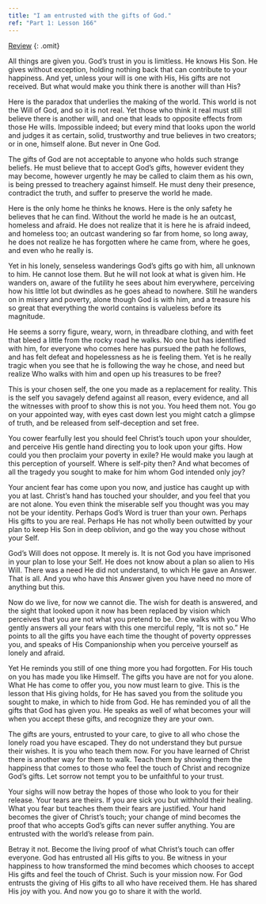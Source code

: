 ```yaml
---
title: "I am entrusted with the gifts of God."
ref: "Part 1: Lesson 166"
---
```


<a class="hide-review" href="/acim/workbook/l178/#l166">Review</a>
{: .omit}

All things are given you. God’s trust in you is limitless. He knows His
Son. He gives without exception, holding nothing back that can
contribute to your happiness. And yet, unless your will is one with His,
His gifts are not received. But what would make you think there is
another will than His?

Here is the paradox that underlies the making of the world. This world is
not the Will of God, and so it is not real. Yet those who think it real
must still believe there is another will, and one that leads to opposite
effects from those He wills. Impossible indeed; but every mind that
looks upon the world and judges it as certain, solid, trustworthy and
true believes in two creators; or in one, himself alone. But never in
One God.

The gifts of God are not acceptable to anyone who holds such strange
beliefs. He must believe that to accept God’s gifts, however evident
they may become, however urgently he may be called to claim them as his
own, is being pressed to treachery against himself. He must deny their
presence, contradict the truth, and suffer to preserve the world he
made.

Here is the only home he thinks he knows. Here is the only safety he
believes that he can find. Without the world he made is he an outcast,
homeless and afraid. He does not realize that it is here he is afraid
indeed, and homeless too; an outcast wandering so far from home, so long
away, he does not realize he has forgotten where he came from, where he
goes, and even who he really is.

Yet in his lonely, senseless wanderings God’s gifts go with him, all
unknown to him. He cannot lose them. But he will not look at what is
given him. He wanders on, aware of the futility he sees about him
everywhere, perceiving how his little lot but dwindles as he goes ahead
to nowhere. Still he wanders on in misery and poverty, alone though God
is with him, and a treasure his so great that everything the world
contains is valueless before its magnitude.

He seems a sorry figure, weary, worn, in threadbare clothing, and with
feet that bleed a little from the rocky road he walks. No one but has
identified with him, for everyone who comes here has pursued the path he
follows, and has felt defeat and hopelessness as he is feeling them. Yet
is he really tragic when you see that he is following the way he chose,
and need but realize Who walks with him and open up his treasures to be
free?

This is your chosen self, the one you made as a replacement for reality.
This is the self you savagely defend against all reason, every evidence,
and all the witnesses with proof to show this is not you. You heed them
not. You go on your appointed way, with eyes cast down lest you might
catch a glimpse of truth, and be released from self-deception and set
free.

You cower fearfully lest you should feel Christ’s touch upon your
shoulder, and perceive His gentle hand directing you to look upon your
gifts. How could you then proclaim your poverty in exile? He would make
you laugh at this perception of yourself. Where is self-pity then? And
what becomes of all the tragedy you sought to make for him whom God
intended only joy?

Your ancient fear has come upon you now, and justice has caught up with
you at last. Christ’s hand has touched your shoulder, and you feel that
you are not alone. You even think the miserable self you thought was you
may not be your identity. Perhaps God’s Word is truer than your own.
Perhaps His gifts to you are real. Perhaps He has not wholly been
outwitted by your plan to keep His Son in deep oblivion, and go the way
you chose without your Self.

God’s Will does not oppose. It merely is. It is not God you have
imprisoned in your plan to lose your Self. He does not know about a plan
so alien to His Will. There was a need He did not understand, to which He
gave an Answer. That is all. And you who have this Answer given you have
need no more of anything but this.

Now do we live, for now we cannot die. The wish for death is answered,
and the sight that looked upon it now has been replaced by vision which
perceives that you are not what you pretend to be. One walks with you
Who gently answers all your fears with this one merciful reply, “It is
not so.” He points to all the gifts you have each time the thought of
poverty oppresses you, and speaks of His Companionship when you perceive
yourself as lonely and afraid.

Yet He reminds you still of one thing more you had forgotten.
For His touch on you has made you like Himself. The gifts you have are
not for you alone. What He has come to offer you, you now must learn to
give. This is the lesson that His giving holds, for He has saved you from
the solitude you sought to make, in which to hide from God. He has
reminded you of all the gifts that God has given you. He speaks as well
of what becomes your will when you accept these gifts, and recognize
they are your own.

The gifts are yours, entrusted to your care, to give to all who chose
the lonely road you have escaped. They do not understand they but pursue
their wishes. It is you who teach them now. For you have learned of
Christ there is another way for them to walk. Teach them by showing them
the happiness that comes to those who feel the touch of Christ and
recognize God’s gifts. Let sorrow not tempt you to be unfaithful to your
trust.

Your sighs will now betray the hopes of those who look to you for their
release. Your tears are theirs. If you are sick you but withhold their
healing. What you fear but teaches them their fears are justified. Your
hand becomes the giver of Christ’s touch; your change of mind becomes
the proof that who accepts God’s gifts can never suffer anything. You are
entrusted with the world’s release from pain.

Betray it not. Become the living proof of what Christ’s touch can offer
everyone. God has entrusted all His gifts to you. Be witness in your
happiness to how transformed the mind becomes which chooses to accept
His gifts and feel the touch of Christ. Such is your mission now. For
God entrusts the giving of His gifts to all who have received them. He
has shared His joy with you. And now you go to share it with the world.

